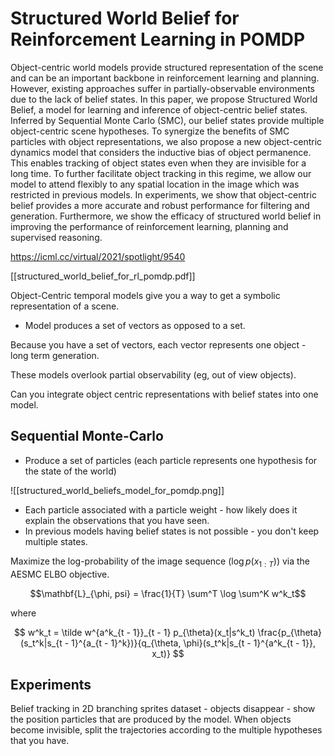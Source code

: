 # Structured World Belief for Reinforcement Learning in POMDP

Object-centric world models provide structured representation of the scene and can be an important backbone in reinforcement learning and planning. However, existing approaches suffer in partially-observable environments due to the lack of belief states. In this paper, we propose Structured World Belief, a model for learning and inference of object-centric belief states. Inferred by Sequential Monte Carlo (SMC), our belief states provide multiple object-centric scene hypotheses. To synergize the benefits of SMC particles with object representations, we also propose a new object-centric dynamics model that considers the inductive bias of object permanence. This enables tracking of object states even when they are invisible for a long time. To further facilitate object tracking in this regime, we allow our model to attend flexibly to any spatial location in the image which was restricted in previous models. In experiments, we show that object-centric belief provides a more accurate and robust performance for filtering and generation. Furthermore, we show the efficacy of structured world belief in improving the performance of reinforcement learning, planning and supervised reasoning.

https://icml.cc/virtual/2021/spotlight/9540

[[structured_world_belief_for_rl_pomdp.pdf]]

Object-Centric temporal models give you a way to get a symbolic representation of a scene.

 - Model produces a set of vectors as opposed to a set.


Because you have a set of vectors, each vector represents one object - long term generation.

These models overlook partial observability (eg, out of view objects).

Can you integrate object centric representations with belief states into one model.

## Sequential Monte-Carlo

 - Produce a set of particles (each particle represents one hypothesis for the state of the world)

![[structured_world_beliefs_model_for_pomdp.png]]

 - Each particle associated with a particle weight - how likely does it explain the observations that you have seen.
 - In previous models having belief states is not possible - you don't keep multiple states.


Maximize the log-probability of the image sequence ($\log p(x_{1:T})$) via the AESMC ELBO objective.

$$\mathbf{L}_{\phi, psi} = \frac{1}{T} \sum^T \log \sum^K w^k_t$$

where 

$$
w^k_t = \tilde w^{a^k_{t - 1}}_{t - 1} p_{\theta}(x_t|s^k_t) \frac{p_{\theta}(s_t^k|s_{t - 1}^{a_{t - 1}^k})}{q_{\theta, \phi}(s_t^k|s_{t - 1}^{a^k_{t - 1}}, x_t)}
$$

## Experiments

Belief tracking in 2D branching sprites dataset - objects disappear  - show the position particles that are produced by the model. When objects become invisible, split the trajectories according to the multiple hypotheses that you have.
